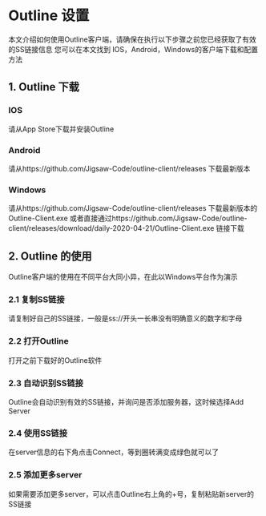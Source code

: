 # Outline 设置
本文介绍如何使用Outline客户端，请确保在执行以下步骤之前您已经获取了有效的SS链接信息
您可以在本文找到 IOS，Android，Windows的客户端下载和配置方法

## 1. Outline 下载
### IOS
请从App Store下载并安装Outline

### Android
请从https://github.com/Jigsaw-Code/outline-client/releases 下载最新版本

### Windows
请从https://github.com/Jigsaw-Code/outline-client/releases 下载最新版本的Outline-Client.exe
或者直接通过https://github.com/Jigsaw-Code/outline-client/releases/download/daily-2020-04-21/Outline-Client.exe 链接下载

## 2. Outline 的使用
Outline客户端的使用在不同平台大同小异，在此以Windows平台作为演示
### 2.1 复制SS链接
请复制好自己的SS链接，一般是ss://开头一长串没有明确意义的数字和字母

### 2.2 打开Outline
打开之前下载好的Outline软件
### 2.3 自动识别SS链接
Outline会自动识别有效的SS链接，并询问是否添加服务器，这时候选择Add Server
### 2.4 使用SS链接
在server信息的右下角点击Connect，等到圈转满变成绿色就可以了
### 2.5 添加更多server
如果需要添加更多server，可以点击Outline右上角的+号，复制粘贴新server的SS链接
